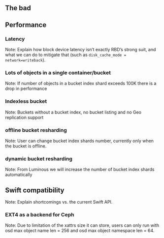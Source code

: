 ## The bad


## Performance


### Latency

Note: Explain how block device latency isn’t exactly RBD’s strong
suit, and what we can do to mitigate that (such as `disk_cache_mode =
network=writeback`).


### Lots of objects in a single container/bucket

Note: If number of objects in a bucket index shard exceeds 100K  there is a drop in performance


### Indexless bucket

Note: Buckets without a bucket index, no bucket listing and no Geo replication support


### offline bucket resharding

Note: User can change bucket index shards number, currently only when the bucket is offline.


### dynamic bucket resharding

Note: From Luminous we will  increase the number of bucket index shards automatically


## Swift compatibility

Note: Explain shortcomings vs. the current Swift API.


### EXT4 as  a backend for Ceph

Note: Due to limitation of the xattrs size it can store, users can only run with osd max object name len = 256 and
osd max object namespace len = 64.
